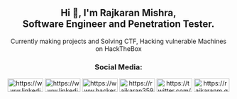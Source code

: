 <h2 align="center">Hi 👋, I'm Rajkaran Mishra, <br> Software Engineer and Penetration Tester.</h2>
<p align="center">Currently making projects and Solving CTF, Hacking vulnerable Machines on HackTheBox</p>


<h3 align="center">Social Media:</h3>
<p align="center">
<a href="mailto:rajkaranvir456@gmail.com" target="blank"><img align="center" src="https://img.shields.io/badge/Gmail-D14836?style=for-the-badge&logo=gmail&logoColor=white" alt="https://www.linkedin.com/in/raj-karan/" height="30" width="80" /></a>
<a href="https://www.linkedin.com/in/raj-karan/" target="blank"><img align="center" src="https://img.shields.io/badge/linkedin-%230077B5.svg?style=for-the-badge&logo=linkedin&logoColor=white" alt="https://www.linkedin.com/in/raj-karan/" height="30" width="80" /></a>
<a href="https://www.hackerrank.com/rajkaranvir456" target="blank"><img align="center" src="https://img.shields.io/badge/-Hackerrank-2EC866?style=for-the-badge&logo=HackerRank&logoColor=white" alt="https://www.hackerrank.com/rajkaranvir456" height="30" width="80" /></a>
<a href="https://imrajkaran.medium.com" target="blank"><img align="center" src="https://img.shields.io/badge/Medium-12100E?style=for-the-badge&logo=medium&logoColor=white" alt="https://rajkaran359.medium.com" height="30" width="80" /></a>
<a href="https://twitter.com/imrajkaran_" target="blank"><img align="center" src="https://img.shields.io/badge/Twitter-%231DA1F2.svg?style=for-the-badge&logo=Twitter&logoColor=white" alt="https://twitter.com/rajkaran359" height="30" width="80" /></a>
<a href="https://rajkaran.blog/" target="blank"><img align="center" src="https://img.shields.io/badge/Portfolio-%23000000.svg?style=for-the-badge&logo=firefox&logoColor=#FF7139" alt="https://rajkaranm.github.io/portfolio" height="30" width="80" /></a>
</p>
